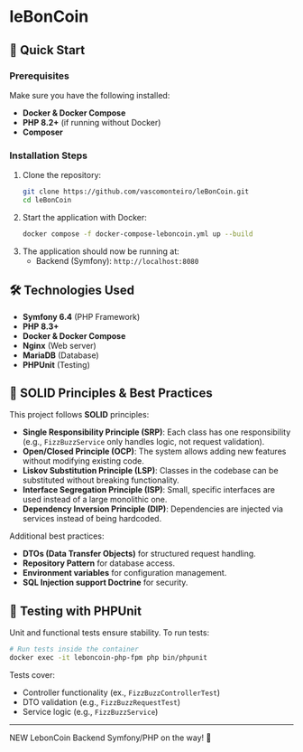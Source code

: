 # leBonCoin

## 🚀 Quick Start

### Prerequisites
Make sure you have the following installed:
- **Docker & Docker Compose**
- **PHP 8.2+** (if running without Docker)
- **Composer**

### Installation Steps
1. Clone the repository:
   ```bash
   git clone https://github.com/vascomonteiro/leBonCoin.git
   cd leBonCoin
   ```
2. Start the application with Docker:
   ```bash
   docker compose -f docker-compose-leboncoin.yml up --build
   ```
3. The application should now be running at:
   - Backend (Symfony): `http://localhost:8080`

## 🛠️ Technologies Used
- **Symfony 6.4** (PHP Framework)
- **PHP 8.3+**
- **Docker & Docker Compose**
- **Nginx** (Web server)
- **MariaDB** (Database)
- **PHPUnit** (Testing)

## 📌 SOLID Principles & Best Practices
This project follows **SOLID** principles:
- **Single Responsibility Principle (SRP)**: Each class has one responsibility (e.g., `FizzBuzzService` only handles logic, not request validation).
- **Open/Closed Principle (OCP)**: The system allows adding new features without modifying existing code.
- **Liskov Substitution Principle (LSP)**: Classes in the codebase can be substituted without breaking functionality.
- **Interface Segregation Principle (ISP)**: Small, specific interfaces are used instead of a large monolithic one.
- **Dependency Inversion Principle (DIP)**: Dependencies are injected via services instead of being hardcoded.

Additional best practices:
- **DTOs (Data Transfer Objects)** for structured request handling.
- **Repository Pattern** for database access.
- **Environment variables** for configuration management.
- **SQL Injection support Doctrine** for security.

## 🧪 Testing with PHPUnit
Unit and functional tests ensure stability. To run tests:
```bash
# Run tests inside the container
docker exec -it leboncoin-php-fpm php bin/phpunit
```
Tests cover:
- Controller functionality (ex., `FizzBuzzControllerTest`)
- DTO validation (e.g., `FizzBuzzRequestTest`)
- Service logic (e.g., `FizzBuzzService`)
---

NEW LebonCoin Backend Symfony/PHP on the way! 🚀

